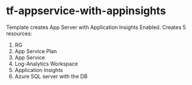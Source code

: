 # tf-appservice-with-appinsights


Template creates App Server with Application Insights Enabled.
Creates 5 resources:
1. RG
2. App Service Plan
3. App Service
4. Log-Analytics Workspace
5. Application Insights
6. Azure SQL server with the DB

